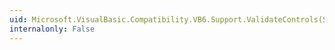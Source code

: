 ```yaml
---
uid: Microsoft.VisualBasic.Compatibility.VB6.Support.ValidateControls(System.Windows.Forms.ContainerControl)
internalonly: False
---
```

